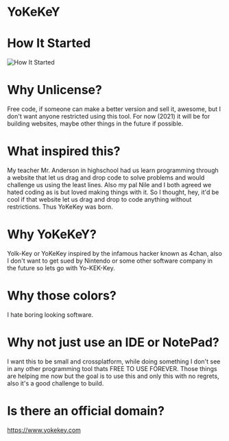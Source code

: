 # YoKeKeY

# How It Started
![How It Started](https://user-images.githubusercontent.com/16199678/147841966-9eb459b6-073e-4a6b-a116-c7347a480afc.PNG)

# Why Unlicense?
Free code, if someone can make a better version and sell it, awesome, but I don't want anyone restricted using this tool. For now (2021) it will be for building websites, maybe other things in the future if possible.

# What inspired this?

My teacher Mr. Anderson in highschool had us learn programming through a website that let us drag and drop code to solve problems and would challenge us using the least lines. Also my pal Nile and I both agreed we hated coding as is but loved making things with it. So I thought, hey, it'd be cool if that website let us drag and drop to code anything without restrictions. Thus YoKeKey was born.

# Why YoKeKeY?

Yolk-Key or YoKeKey inspired by the infamous hacker known as 4chan, also I don't want to get sued by Nintendo or some other software company in the future so lets go with Yo-KEK-Key.

# Why those colors?

I hate boring looking software.

# Why not just use an IDE or NotePad?

I want this to be small and crossplatform, while doing something I don't see in any other programming tool thats FREE TO USE FOREVER. Those things are helping me now but the goal is to use this and only this with no regrets, also it's a good challenge to build.

# Is there an official domain?

https://www.yokekey.com
